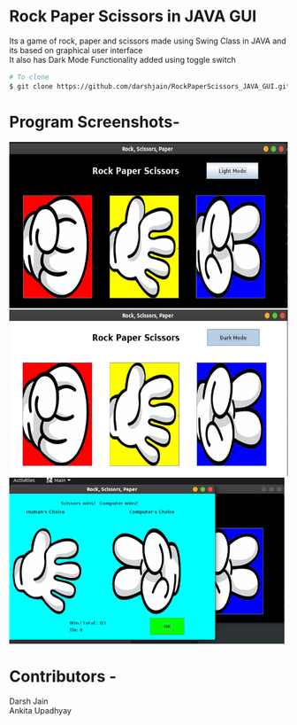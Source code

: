 # Rock Paper Scissors in JAVA GUI

Its a game of rock, paper and scissors made using Swing Class in JAVA and its based on graphical user interface<br>
It also has Dark Mode Functionality added using toggle switch<br>

```bash
# To clone
$ git clone https://github.com/darshjain/RockPaperScissors_JAVA_GUI.git
```
# Program Screenshots-
<img src="Assets/main_dark.png" height="300px"> <br>
<img src="Assets/main_light.png" height="300px"><br>
<img src="Assets/score.png" height="300px">
<br>

# Contributors -

Darsh Jain<br>
Ankita Upadhyay<br>
